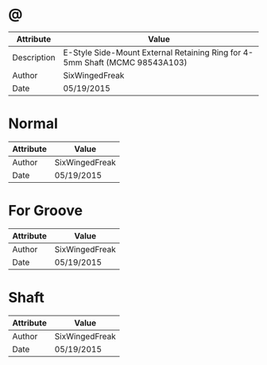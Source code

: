 # @
| Attribute | Value |
| ---  | ---     |
| Description | E-Style Side-Mount External Retaining Ring for 4-5mm Shaft (MCMC 98543A103) |
| Author | SixWingedFreak |
| Date | 05/19/2015 |
# Normal
| Attribute | Value |
| ---  | ---     |
| Author | SixWingedFreak |
| Date | 05/19/2015 |
# For Groove
| Attribute | Value |
| ---  | ---     |
| Author | SixWingedFreak |
| Date | 05/19/2015 |
# Shaft
| Attribute | Value |
| ---  | ---     |
| Author | SixWingedFreak |
| Date | 05/19/2015 |
